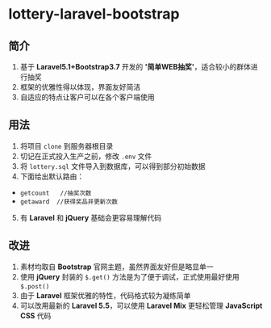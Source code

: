 # lottery-laravel-bootstrap
## 简介
1. 基于 **Laravel5.1+Bootstrap3.7** 开发的 **'简单WEB抽奖'**，适合较小的群体进行抽奖
2. 框架的优雅性得以体现，界面友好简洁
3. 自适应的特点让客户可以在各个客户端使用

## 用法
1. 将项目 `clone` 到服务器根目录
2. 切记在正式投入生产之前，修改 `.env` 文件
3. 将 `lottery.sql` 文件导入到数据库，可以得到部分初始数据
4. 下面给出默认路由：
  -  `getcount   //抽奖次数`
  -  `getaward  //获得奖品并更新次数`
5. 有 **Laravel** 和 **jQuery** 基础会更容易理解代码

## 改进
1. 素材均取自 **Bootstrap** 官网主题，虽然界面友好但是略显单一
2. 使用 **jQuery** 封装的 `$.get()` 方法是为了便于调试，正式使用最好使用 `$.post()`
3. 由于 **Laravel** 框架优雅的特性，代码格式较为凝练简单
4. 可以改用最新的 **Laravel 5.5**，可以使用 **Laravel Mix** 更轻松管理 **JavaScript CSS** 代码
